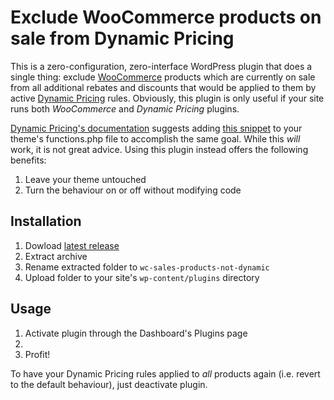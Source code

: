 # Exclude WooCommerce products on sale from Dynamic Pricing

This is a zero-configuration, zero-interface WordPress plugin that does a single thing: exclude [WooCommerce](https://github.com/woothemes/woocommerce) products which are currently on sale from all additional rebates and discounts that would be applied to them by active [Dynamic Pricing](https://www.woothemes.com/products/dynamic-pricing/) rules. Obviously, this plugin is only useful if your site runs both _WooCommerce_ and _Dynamic Pricing_ plugins.

[Dynamic Pricing's documentation](https://docs.woothemes.com/document/woocommerce-dynamic-pricing/#section-13) suggests adding [this snippet](https://gist.github.com/woogist/2b1b66d1569fbb7119f9#file-functions-php) to your theme's functions.php file to accomplish the same goal. While this _will_ work, it is not great advice. Using this plugin instead offers the following benefits:

1. Leave your theme untouched
2. Turn the behaviour on or off without modifying code

## Installation

1. Dowload [latest release](https://github.com/desaulniers-simard/wc-sales-products-not-dynamic/releases)
2. Extract archive
3. Rename extracted folder to `wc-sales-products-not-dynamic`
4. Upload folder to your site's `wp-content/plugins` directory

## Usage

1. Activate plugin through the Dashboard's Plugins page
2. 
3. Profit!

To have your Dynamic Pricing rules applied to _all_ products again (i.e. revert to the default behaviour), just deactivate plugin.
